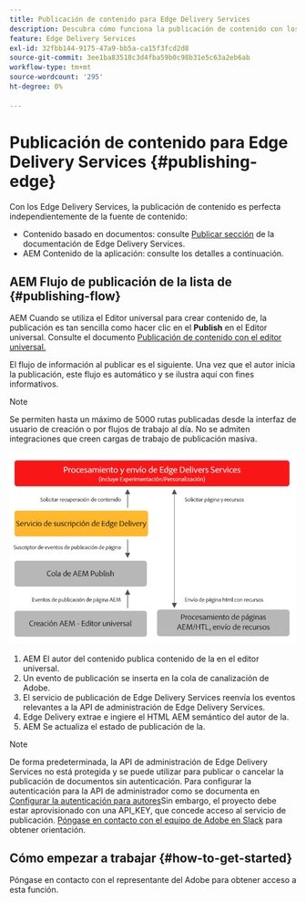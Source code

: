 ```yaml
---
title: Publicación de contenido para Edge Delivery Services
description: Descubra cómo funciona la publicación de contenido con los Edge Delivery Services AEM y cómo publicar contenido con los Edge Delivery Services de la.
feature: Edge Delivery Services
exl-id: 32fbb144-9175-47a9-bb5a-ca15f3fcd2d8
source-git-commit: 3ee1ba83518c3d4fba59b0c98b31e5c63a2eb6ab
workflow-type: tm+mt
source-wordcount: '295'
ht-degree: 0%

---
```



# Publicación de contenido para Edge Delivery Services {#publishing-edge}

Con los Edge Delivery Services, la publicación de contenido es perfecta independientemente de la fuente de contenido:

* Contenido basado en documentos: consulte [Publicar sección](/help/edge/docs/authoring.md) de la documentación de Edge Delivery Services.
* AEM Contenido de la aplicación: consulte los detalles a continuación.

## AEM Flujo de publicación de la lista de {#publishing-flow}

AEM Cuando se utiliza el Editor universal para crear contenido de, la publicación es tan sencilla como hacer clic en el **Publish** en el Editor universal. Consulte el documento [Publicación de contenido con el editor universal.](/help/sites-cloud/authoring/universal-editor/publishing.md)

El flujo de información al publicar es el siguiente. Una vez que el autor inicia la publicación, este flujo es automático y se ilustra aquí con fines informativos.

>[!NOTE]
>
>Se permiten hasta un máximo de 5000 rutas publicadas desde la interfaz de usuario de creación o por flujos de trabajo al día. No se admiten integraciones que creen cargas de trabajo de publicación masiva.

![AEM El flujo de información al publicar desde la a los Edge Delivery Services](assets/publishing-flow.png)

1. AEM El autor del contenido publica contenido de la en el editor universal.
1. Un evento de publicación se inserta en la cola de canalización de Adobe.
1. El servicio de publicación de Edge Delivery Services reenvía los eventos relevantes a la API de administración de Edge Delivery Services.
1. Edge Delivery extrae e ingiere el HTML AEM semántico del autor de la.
1. AEM Se actualiza el estado de publicación de la.

>[!NOTE]
>
>De forma predeterminada, la API de administración de Edge Delivery Services no está protegida y se puede utilizar para publicar o cancelar la publicación de documentos sin autenticación. Para configurar la autenticación para la API de administrador como se documenta en [Configurar la autenticación para autores](https://www.aem.live/docs/authentication-setup-authoring)Sin embargo, el proyecto debe estar aprovisionado con una API_KEY, que concede acceso al servicio de publicación. [Póngase en contacto con el equipo de Adobe en Slack](/help/edge/docs/slack.md) para obtener orientación.

## Cómo empezar a trabajar {#how-to-get-started}

Póngase en contacto con el representante del Adobe para obtener acceso a esta función.
